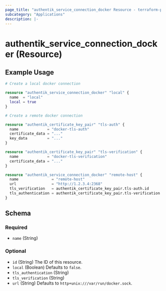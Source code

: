 ```yaml
---
page_title: "authentik_service_connection_docker Resource - terraform-provider-authentik"
subcategory: "Applications"
description: |-
---
```


# authentik_service_connection_docker (Resource)

## Example Usage

```terraform
# Create a local docker connection

resource "authentik_service_connection_docker" "local" {
  name  = "local"
  local = true
}

# Create a remote docker connection

resource "authentik_certificate_key_pair" "tls-auth" {
  name             = "docker-tls-auth"
  certificate_data = "..."
  key_data         = "..."
}

resource "authentik_certificate_key_pair" "tls-verification" {
  name             = "docker-tls-verification"
  certificate_data = "..."
}

resource "authentik_service_connection_docker" "remote-host" {
  name               = "remote-host"
  url                = "http://1.2.3.4:2368"
  tls_verification   = authentik_certificate_key_pair.tls-auth.id
  tls_authentication = authentik_certificate_key_pair.tls-verification.id
}
```

<!-- schema generated by tfplugindocs -->
## Schema

### Required

- `name` (String)

### Optional

- `id` (String) The ID of this resource.
- `local` (Boolean) Defaults to `false`.
- `tls_authentication` (String)
- `tls_verification` (String)
- `url` (String) Defaults to `http+unix:///var/run/docker.sock`.
